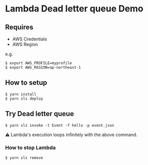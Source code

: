 # Lambda Dead letter queue Demo

## Requires

- AWS Credentials
- AWS Region

e.g.

```
$ export AWS_PROFILE=myprofile
$ export AWS_REGION=ap-northeast-1
```

## How to setup

```
$ yarn install
$ yarn sls deploy
```

## Try Dead letter queue

```
$ yarn sls invoke -t Event -f hello -p event.json
```

:warning: Lambda's execution loops infinitely with the above command.

### How to stop Lambda

```
$ yarn sls remove
```
